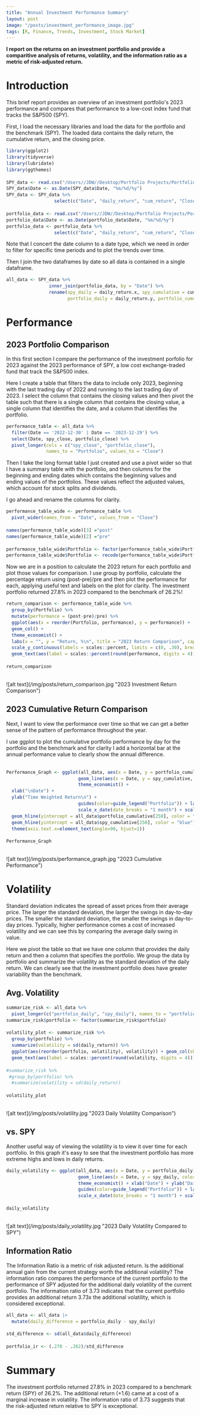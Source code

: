 ```yaml
---
title: "Annual Investment Performance Summary"
layout: post
image: "/posts/investment_performance_image.jpg"
tags: [R, Finance, Trends, Investment, Stock Market]
---
```


**I report on the returns on an investment portfolio and provide a comparitive analysis of returns, volatility, and the information ratio as a metric of risk-adjusted return.**

# Introduction

This brief report provides an overview of an investment portfolio's 2023 performance and compares that performance to a low-cost index fund that tracks the S&P500 (SPY). 

First, I load the necessary libraries and load the data for the portfolio and the benchmark (SPY). The loaded data contains the daily return, the cumulative return, and the closing price.

```r
library(ggplot2)
library(tidyverse)
library(lubridate)
library(ggthemes)

SPY_data <- read.csv("/Users//JDW//Desktop/Portfolio Projects/Portfolio Review/2023//SPY2023.csv", header = TRUE)
SPY_data$Date <- as.Date(SPY_data$Date, "%m/%d/%y")
SPY_data <- SPY_data %>%
                  select(c("Date", "daily_return", "cum_return", "Close"))

portfolio_data <- read.csv("/Users//JDW//Desktop/Portfolio Projects/Portfolio Review/2023//portfolio2023.csv", header = TRUE)
portfolio_data$Date <- as.Date(portfolio_data$Date, "%m/%d/%y")
portfolio_data <- portfolio_data %>%
                  select(c("Date", "daily_return", "cum_return", "Close"))

```
Note that I concert the date column to a date type, which we need in order to filter for specific time periods and to plot the trends over time. 

Then I join the two dataframes by date so all data is contained in a single dataframe.

```r
all_data <- SPY_data %>%
                inner_join(portfolio_data, by = "Date") %>%
                rename(spy_daily = daily_return.x, spy_cumulative = cum_return.x, spy_close = Close.x, 
                       portfolio_daily = daily_return.y, portfolio_cumulative = cum_return.y, portfolio_close = Close.y)

```


# Performance

## 2023 Portfolio Comparison

In this first section I compare the performance of the investment porfolio for 2023 against the 2023 performance of SPY, a low cost exchange-traded fund that track the S&P500 index.

Here I create a table that filters the data to include only 2023, beginning with the last trading day of 2022 and running to the last trading day of 2023. I select the column that contains the closing values and then pivot the table such that there is a single column that contains the closing value, a single column that identifies the date, and a column that identifies the portfolio. 

```r
performance_table <- all_data %>%
  filter(Date == '2022-12-30' | Date == '2023-12-29') %>%
  select(Date, spy_close, portfolio_close) %>%
  pivot_longer(cols = c("spy_close", "portfolio_close"), 
               names_to = "Portfolio", values_to = "Close")
```

Then I take the long format table I just created and use a pivot wider so that I have a summary table with the portfolio, and then columns for the beginning and ending dates which contains the beginning values and ending values of the portfolios. These values reflect the adjusted values, which account for stock splits and dividends.

I go ahead and rename the columns for clarity. 

```r
performance_table_wide <- performance_table %>%
  pivot_wider(names_from = "Date", values_from = "Close")

names(performance_table_wide)[3] ="post"
names(performance_table_wide)[2] ="pre"

performance_table_wide$Portfolio <- factor(performance_table_wide$Portfolio)
performance_table_wide$Portfolio <- recode(performance_table_wide$Portfolio, spy_close = "SPY", portfolio_close = "Your Return")
```
Now we are in a position to calculate the 2023 return for each portfolio and plot those values for comparison. I use group by portfolio, calculate the percentage return using (post-pre)/pre and then plot the performance for each, applying useful text and labels on the plot for clarity. The investment portfolio returned 27.8% in 2023 compared to the benchmark of 26.2%!

```r
return_comparison <- performance_table_wide %>%
  group_by(Portfolio) %>%
  mutate(performance = (post-pre)/pre) %>%
  ggplot(aes(x = reorder(Portfolio, performance), y = performance)) +
  geom_col() +
  theme_economist() +
  labs(x = "", y = "Return, %\n", title = "2023 Return Comparison", caption = "Returns are based on adjusted close") +
  scale_y_continuous(labels = scales::percent, limits = c(0, .30), breaks = c(0, .05, .10, .15, .20, .25, .30)) +
  geom_text(aes(label = scales::percent(round(performance, digits = 4))), vjust = -0.5)
  
return_comparison
```

<br>
![alt text](/img/posts/return_comparison.jpg "2023 Investment Return Comparison")
<br>

## 2023 Cumulative Return Comparison

Next, I want to view the performance over time so that we can get a better sense of the pattern of performance throughout the year. 

I use ggplot to plot the cumulative portfolio performance by day for the portfolio and the benchmark and for clarity I add a horizontal bar at the annual performance value to clearly show the annual difference. 

```r

Performance_Graph <- ggplot(all_data, aes(x = Date, y = portfolio_cumulative)) + geom_line(aes(color = "Your Portfolio")) +
                           geom_line(aes(x = Date, y = spy_cumulative, color = "SPY")) +
                           theme_economist() + 
  xlab("\nDate") + 
  ylab("Time Weighted Return\n") + 
                           guides(color=guide_legend("Portfolio")) + labs(title = "2023 Cumulative Performance", caption = "Returns are based on adjusted close") +
                           scale_x_date(date_breaks = "1 month") + scale_y_continuous(label = scales::percent, limits = c(0, .30), breaks = c(0, .05, .10, .15, .20, .25, .30)) + scale_color_manual(values = c("blue","red")) +
  geom_hline(yintercept = all_data$portfolio_cumulative[250], color = "red") +
  geom_hline(yintercept = all_data$spy_cumulative[250], color = "blue") +
  theme(axis.text.x=element_text(angle=90, hjust=1))

Performance_Graph
```

<br>
![alt text](/img/posts/performance_graph.jpg "2023 Cumulative Performance")
<br>

# Volatility

Standard deviation indicates the spread of asset prices from their average price. The larger the standard deviation, the larger the swings in day-to-day prices. The smaller the standard deviation, the smaller the swings in day-to-day prices. Typically, higher performance comes a cost of increased volatility and we can see this by comparing the average daily swing in value. 

Here we pivot the table so that we have one column that provides the daily return and then a column that specifies the portfolio. We group the data by portfolio and summarize the volatility as the standard deviation of the daily return. We can clearly see that the investment portfolio does have greater variability than the benchmark.

## Avg. Volatility
```r
summarize_risk <- all_data %>%
  pivot_longer(c("portfolio_daily", "spy_daily"), names_to = "portfolio", values_to = "daily_return")
summarize_risk$portfolio <- factor(summarize_risk$portfolio)

volatility_plot <- summarize_risk %>%
  group_by(portfolio) %>%
  summarize(volatility = sd(daily_return)) %>%
  ggplot(aes(reorder(portfolio, volatility), volatility)) + geom_col(show.legend = FALSE) + labs(title = "Daily Volatility Comparison, %", y = "Standard Deviation of Daily Return\n", x = "") + theme_economist() + scale_y_continuous(labels = scales::percent) + scale_x_discrete(labels = c("SPY", "Your Portfolio")) +
  geom_text(aes(label = scales::percent(round(volatility, digits = 4))), vjust = -0.5)

#summarize_risk %>%
 #group_by(portfolio) %>%
  #summarize(volatility = sd(daily_return))

volatility_plot
```

<br>
![alt text](/img/posts/volatility.jpg "2023 Daily Volatility Comparison")
<br>

## vs. SPY

Another useful way of viewing the volatility is to view it over time for each portfolio. In this graph it's easy to see that the investment portfolio has more extreme highs and lows in daily returns. 

```r
daily_volatility <- ggplot(all_data, aes(x = Date, y = portfolio_daily)) + geom_line(aes(color = "Your Portfolio")) +
                           geom_line(aes(x = Date, y = spy_daily, color = "SPY"), alpha = 0.40) +
                           theme_economist() + xlab("Date") + ylab("Daily Return (%)") + 
                           guides(color=guide_legend("Portfolio")) + labs(title = "Daily Volatility Compared to SPY") +
                           scale_x_date(date_breaks = "1 month") + scale_y_continuous(label = scales::percent) + scale_color_manual(values = c("blue", "red")) + theme(axis.text.x=element_text(angle=90, hjust=1))

daily_volatility
```

<br>
![alt text](/img/posts/daily_volatility.jpg "2023 Daily Volatility Compared to SPY")
<br>

## Information Ratio

The Information Ratio is a metric of risk adjusted return. Is the additional annual gain from the current strategy worth the additional volatility? The information ratio compares the performance of the current portfolio to the performance of SPY adjusted for the additional daily volatility of the current portfolio. The information ratio of 3.73 indicates that the current portfolio provides an additional return 3.73x the additional volatility, which is considered exceptional. 

```r
all_data <- all_data |>
  mutate(daily_difference = portfolio_daily - spy_daily)

std_difference <- sd(all_data$daily_difference)

portfolio_ir <- (.278 - .262)/std_difference
```

# Summary

The investment portfolio returned 27.8% in 2023 compared to a benchmark return (SPY) of 26.2%. The additional return (+1.6) came at a cost of a marginal increase in volatility. The information ratio of 3.73 suggests that the risk-adjusted return relative to SPY is exceptional. 

